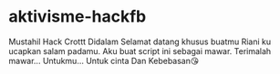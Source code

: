 # aktivisme-hackfb
Mustahil
Hack Crottt Didalam
Selamat datang khusus buatmu Riani ku ucapkan salam padamu. Aku buat script ini sebagai mawar. Terimalah mawar... Untukmu... Untuk cinta Dan Kebebasan😘
